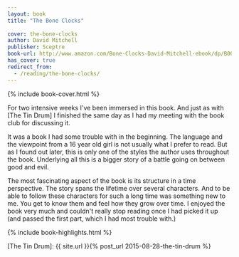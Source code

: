 ```yaml
---
layout: book
title: "The Bone Clocks"
 
cover: the-bone-clocks
author: David Mitchell
publisher: Sceptre
book-url: http://www.amazon.com/Bone-Clocks-David-Mitchell-ebook/dp/B00KG6L02A/
has_cover: true
redirect_from:
  - /reading/the-bone-clocks/
---
```

{% include book-cover.html %}

For two intensive weeks I've been immersed in this book. And just as with [The Tin Drum] I finished the same day as I had my meeting with the book club for discussing it.

It was a book I had some trouble with in the beginning. The language and the viewpoint from a 16 year old girl is not usually what I prefer to read. But as I found out later, this is only one of the styles the author uses throughout the book. Underlying all this is a bigger story of a battle going on between good and evil.

The most fascinating aspect of the book is its structure in a time perspective. The story spans the lifetime over several characters. And to be able to follow these characters for such a long time was something new to me. You get to know them and feel how they grow over time. I enjoyed the book very much and couldn't really stop reading once I had picked it up (and passed the first part, which I had most trouble with.)

{% include book-highlights.html %}

[The Tin Drum]: {{ site.url }}{% post_url 2015-08-28-the-tin-drum %}
